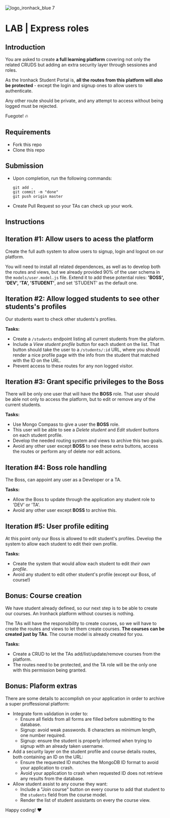 ![logo_ironhack_blue 7](https://user-images.githubusercontent.com/23629340/40541063-a07a0a8a-601a-11e8-91b5-2f13e4e6b441.png)

# LAB | Express roles


## Introduction

You are asked to create **a full learning platform** covering not only the related CRUDS but adding an extra security layer through sessiones and roles.

As the Ironhack Student Portal is, **all the routes from this platform will also be protected** - except the login and signup ones to allow users to authenticate. 

Any other route should be private, and any attempt to access without being logged must be rejected. 

Fuegote! 🔥


## Requirements

- Fork this repo
- Clone this repo

## Submission

- Upon completion, run the following commands:

  ```
  git add .
  git commit -m "done"
  git push origin master
  ```

- Create Pull Request so your TAs can check up your work.

## Instructions

## Iteration #1: Allow users to acess the platform

Create the full auth system to allow users to signup, login and logout on our platform. 

You will need to install all related dependences, as well as to develop both the routes and views, but we already provided 90% of the user schema in the `models/user.model.js` file. Extend it to add these potential roles: **'BOSS', 'DEV', 'TA', 'STUDENT'**, and set 'STUDENT' as the default one.




## Iteration #2: Allow logged students to see other students's profiles

Our students want to check other students's profiles.

**Tasks:**

- Create a `/students` endpoint listing all current students from the plaform.
- Include a _View student profile_ button for each student on the list. That button should take the user to a `/students/:id` URL, where you should render a nice profile page with the info from the student that matched with the ID on the URL.
- Prevent access to these routes for any non logged visitor.



## Iteration #3: Grant specific privileges to the Boss

There will be only one user that will have the **BOSS** role. That user should be able not only to access the platform, but to edit or remove any of the current students.


**Tasks:**

- Use Mongo Compass to give a user the **BOSS** role.
- This user will be able to see a _Delete student_ and _Edit student_ buttons on each student profile. 
- Develop the needed routing system and views to archive this two goals.
- Avoid any other user except **BOSS** to see these extra buttons, access the routes or perform any of delete nor edit actions.


## Iteration #4: Boss role handling 

The Boss, can appoint any user as a Developer or a TA. 


**Tasks:**

- Allow the Boss to update through the application any student role to 'DEV' or 'TA'.
- Avoid any other user except **BOSS** to archive this.


## Iteration #5: User profile editing

At this point only our Boss is allowed to edit student's profiles. Develop the system to allow each student to edit their own profile.


**Tasks:**

- Create the system that would allow each student to edit _their own profile_.
- Avoid any student to edit other student's profile (except our Boss, of course!)




## Bonus: Course creation

We have student already defined, so our next step is to be able to create our courses. An Ironhack platform without courses is nothing.

The TAs will have the responsibility to create courses, so we will have to create the routes and views to let them create courses. **The courses can be created just by TAs**. The course model is already created for you.

**Tasks:**

- Create a CRUD to let the TAs add/list/update/remove courses from the platform.
- The routes need to be protected, and the TA role will be the only one with this permission being granted.

## Bonus: Plaform extras

There are some details to accomplish on your application in order to archive a super proffessional platform:

- Integrate form validation in order to:
  - Ensure all fields from all forms are filled before submitting to the database.
  - Signup: avoid weak passwords. 8 characters as minimum length, one number required.
  - Signup: ensure the student is properly informed when trying to signup with an already taken username.
- Add a security layer on the student profile and course details routes, both containing an ID on the URL:
  - Ensure the requested ID matches the MongoDB ID format to avoid your application to crash.
  - Avoid your application to crash when requested ID does not retrieve any results from the database.
- Allow student assist to any course they want:
  - Include a "Join course" button on every course to add that student to the `students` field from the course model.
  - Render the list of student assistants on every the course view.

Happy coding! :heart: